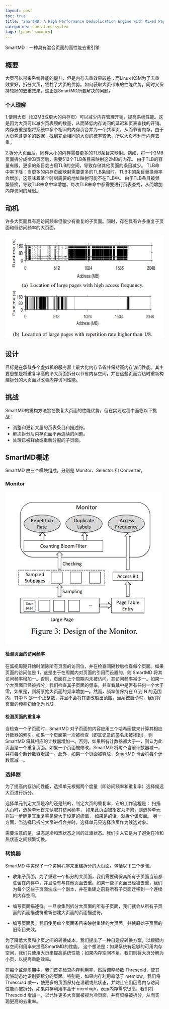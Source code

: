 ```yaml
---
layout: post
toc: true
title: "SmartMD: A High Performance Deduplication Engine with Mixed Pages (summary)"
categories: operating-system
tags: [paper summary]
---
```


SmartMD：一种具有混合页面的高性能去重引擎

## 概要

大页可以带来系统性能的提升，但是内存去重效果较差；而Linux KSM为了去重效果好，拆分大页，牺牲了大页的优势。如何获取大页带来的性能优势，同时又保持较好的去重效果，这正是SmartMD所要解决的问题。

### 个人理解

1.使用大页（如2MB或更大的内存页）可以减少内存管理开销，提高系统性能。这是因为大页可以减少页表项的数量，从而降低内存访问的延迟和页表查找的开销。内存去重是指将系统中多个相同的内存页合并为一个共享页，从而节省内存。由于大页包含更多的数据，找到完全相同的大页的概率较低，所以大页不利于内存去重。

2.拆分大页面后，同样大小的内存需要更多的TLB条目来映射。例如，将一个2MB页面拆分成4KB页面后，需要512个TLB条目来映射这2MB的内存。
由于TLB的容量有限，更多的条目会占用TLB的空间，导致存储其他页面的条目减少。
TLB命中率下降：当更多的内存页面映射需要更多的TLB条目时，TLB中的条目替换频率会增加，这意味着某个时刻需要的地址映射可能不在TLB中。
由于TLB条目被频繁替换，导致TLB未命中率增加。每次TLB未命中都需要进行页表查找，从而增加内存访问的延迟。

## 动机

许多大页面具有高访问频率但很少有重复的子页面。同时，存在具有许多重复子页面和低访问频率的大页面。

![My helpful screenshot](/assets/SmartMD/1.png)

## 设计

目标是在承载多个虚拟机的服务器上最大化内存节省并保持高内存访问性能。其主要思想是将重复率高的冷大页面拆分以节省内存空间，并在这些页面变热时重新构建拆分的大页面以改善内存访问性能。

## 挑战

SmartMD的重构方法旨在恢复大页面的性能优势，但在实现过程中面临以下挑战：

- 调整和更新大量的页表条目和描述符。
- 解决拆分后内存页面不再连续的问题。
- 处理已被释放或重新分配的子页面。

## SmartMD概述

SmartMD 由三个模块组成，分别是 Monitor、Selector 和 Converter。

### Monitor

![My helpful screenshot](/assets/SmartMD/2.png)

#### 检测页面的访问频率

在监视周期开始时清除所有页面的访问位，并在检查间隔秒后检查每个页面。如果页面的访问位是 1，这是由于在周期内对页面的引用而设置的，则 SmartMD 将其访问频率增加一。否则，页面在上个周期内未被访问，其访问频率减少一。如果一个大页面已经被拆分，我们检查其子页面的频率，并查看其中是否有任何一个大于零。如果是，则将原始大页面的频率增加一。然而，频率值保持在 0 到 N 的范围内，其中 N 是一个正整数，并且不会将其更改超出范围。当系统启动时，我们将页面的频率初始化为 N/2。

#### 检测页面的重复率

当检查一个子页面时，SmartMD 对子页面的内容应用三个哈希函数来计算其相应计数器的索引。如果一个页面第一次被检查（即其记录的签名未被找到），则 SmartMD 将其相应的计数器增加一。否则，如果所有计数器都大于一，则认为此页面是一个重复页面。如果一个页面被修改，SmartMD 将每个当前计数器减一，并将每个新计数器增加一。此外，如果一个页面被释放，SmartMD 也会将每个计数器减一。

### 选择器

为了提高内存访问性能，选择单元根据两个度量（即访问频率和重复率）选择候选大页进行拆分。

选择单元判定大页是冷的还是热的，判定大页的重复率，它的工作流程是：
扫描大页时，选择单元首先读取其访问频率， 如果此页面被指定为冷的，则选择单元将进一步确定其重复率是否大于设定的阈值， 如果是的话，就拆分该页面。 另一方面，当选择已拆分大页进行合并时，选择单元只选择热页作为候选对象。

需要注意的是，温态是冷和热状态之间的过渡状态。我们引入它是为了避免在冷和热状态之间频繁切换。

### 转换器

SmartMD 中实现了一个实用程序来重建拆分的大页面。包括以下三个步骤。

- 收集子页面。为了重建一个拆分的大页面，我们需要确保其所有子页面当前都驻留在内存中，并且没有与其他页面去重。如果一些子页面已经被去重，我们为每个这些子页面生成一个副本，并在重建之前将所有子页面迁移到一个连续的内存空间。

- 编写页面描述符。一旦收集到拆分大页面的所有子页面，我们就会从所有子页面的页面描述符重新创建大页面的页面描述符。

- 编写页面表。我们使用单个页面条目来映射重建的大页面，并使原始子页面的旧条目失效。

为了降低大页和小页之间的转换成本，我们提出了一种自适应转换方案，以根据内存空间利用率来提高SmartMD的性能。 这个想法是：如果系统有足够的可用内存空间，我们只使用大页来提高系统性能；如果内存空间不足，我们则将大页分解为小页，以提高重删效率。

在每个监测周期中，我们首先检查内存利用率，然后调整参数 Threscold，使其能够动态地识别要拆分的页面。特别是，如果内存利用率低于 memlow，我们将 Threscold 减一，使更多的页面保持在温暖或热状态，并防止它们因高内存访问性能而被拆分。如果内存利用率高于 memhigh，表示内存需求很高，我们将 Threscold 增加一，以允许更多大页面被视为冷页面，并有资格被拆分，从而实现更高的去重率。